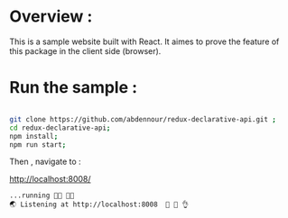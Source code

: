 # Overview :

This is a sample website built with React. It aimes to prove the feature of this package in the client side (browser).

# Run the sample :

```bash

git clone https://github.com/abdennour/redux-declarative-api.git ;
cd redux-declarative-api;
npm install;
npm run start;

```

Then , navigate to :

[http://localhost:8008/](http://localhost:8008/)

```
...running 🏃🏿 🏃🏻
🌏 Listening at http://localhost:8008  👏 👏 👌 
```
